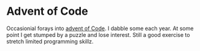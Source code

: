 # Advent of Code

Occasionial forays into [advent of Code](https://adventofcode.com). I dabble some each year. At some point I get stumped by a puzzle and lose interest. Still a good exercise to stretch limited programming skillz.